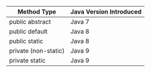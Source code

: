 | Method Type | Java Version Introduced |
|-------------|-------------------------|
| public abstract | Java 7 |
| public default | Java 8 |
| public static | Java 8 |
| private (non-static) | Java 9 |
| private static | Java 9 |
